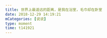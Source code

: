 ```yaml
---
title: 世界上最遥远的距离，是我在浴室，毛巾却在卧室
date: 2018-12-29 14:19:21
mCategories: [说说]
type: moment
time: t141921
---
```


<div id="pics-20181229141921"></div>

<script src="/lib/moment/pics.js"></script>
<script>
var data = [
    {"link": "2018-12-29_000000.gif", "type": "shuoshuo"},
    {"link": "2018-12-29_000001.gif", "type": "shuoshuo"}
];
picsRender(data, "pics-20181229141921");
</script>
